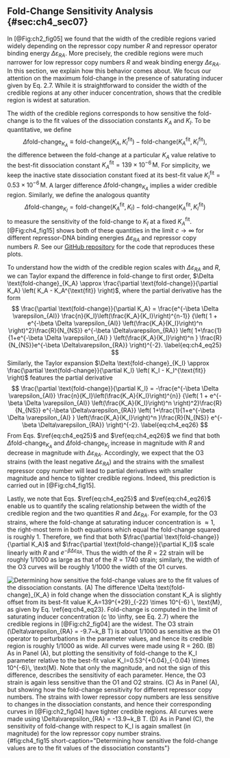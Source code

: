 ## Fold-Change Sensitivity Analysis {#sec:ch4_sec07}

In [@Fig:ch2_fig05] we found that the width of the credible regions varied
widely depending on the repressor copy number $R$ and repressor operator binding
energy $\Delta \varepsilon_{RA}$. More precisely, the credible regions were much
narrower for low repressor copy numbers $R$ and weak binding energy
$\Delta\varepsilon_{RA}$. In this section, we explain how this behavior comes
about. We focus our attention on the maximum fold-change in the presence of
saturating inducer given by Eq. 2.7. While it is straightforward to consider the
width of the credible regions at any other inducer concentration, shows that the
credible region is widest at saturation.

The width of the credible regions corresponds to how sensitive the fold-change
is to the fit values of the dissociation constants $K_A$ and $K_I$. To be
quantitative, we define
$$
\Delta \text{fold-change}_{K_A} \equiv \text{fold-change}(K_A,K_I^\text{fit}) - 
\text{fold-change}(K_A^\text{fit},K_I^\text{fit}),
\label{eq:ch4_eq23}
$$
the difference between the fold-change at a particular $K_A$ value relative to
the best-fit dissociation constant $K_A^\text{fit}=139 \times 10^{-6} \,
\text{M}$. For simplicity, we keep the inactive state dissociation constant
fixed at its best-fit value $K_I^\text{fit}=0.53 \times 10^{-6}\, \text{M}$. A
larger difference $\Delta \text{fold-change}_{K_A}$ implies a wider credible
region. Similarly, we define the analogous quantity
$$
\Delta \text{fold-change}_{K_I} = \text{fold-change}(K_A^{\text{fit}},K_I) - 
\text{fold-change}(K_A^{\text{fit}},K_I^{\text{fit}})
\label{eq:ch4_eq24}
$$
to measure the sensitivity of the fold-change to $K_I$ at a fixed
$K_A^{\text{fit}}$. [@Fig:ch4_fig15] shows both of these quantities in the limit
$c \to \infty$ for different repressor-DNA binding energies
$\Delta\varepsilon_{RA}$ and repressor copy numbers $R$. See our [GitHub
repository](https://github.com/RPGroup-PBoC/mwc_induction/blob/master/code/analysis/sensitivity_analysis.ipynb)
for the code that reproduces these plots.

To understand how the width of the credible region scales with
$\Delta\varepsilon_{RA}$ and $R$, we can Taylor expand the difference in
fold-change to first order, $\Delta \text{fold-change}_{K_A} \approx
\frac{\partial \text{fold-change}}{\partial K_A} \left( K_A - K_A^{\text{fit}}
\right)$, where the partial derivative has the form
$$
\frac{\partial \text{fold-change}}{\partial K_A} =
\frac{e^{-\beta \Delta \varepsilon_{AI}} 
\frac{n}{K_I}\left(\frac{K_A}{K_I}\right)^{n-1}}
{\left( 1 + e^{-\beta \Delta \varepsilon_{AI}} 
\left(\frac{K_A}{K_I}\right)^n \right)^2}\frac{R}{N_{NS}}
e^{-\beta \Delta\varepsilon_{RA}} 
\left(
1+\frac{1}{1+e^{-\beta \Delta \varepsilon_{AI} }
\left(\frac{K_A}{K_I}\right)^n }
\frac{R}{N_{NS}}e^{-\beta \Delta\varepsilon_{RA}}
\right)^{-2}.
\label{eq:ch4_eq25}
$$
Similarly, the Taylor expansion
$\Delta \text{fold-change}_{K_I} \approx \frac{\partial
    \text{fold-change}}{\partial K_I} \left( K_I - K_I^{\text{fit}} \right)$
features the partial derivative 
$$
\frac{\partial \text{fold-change}}{\partial K_I} = 
-\frac{e^{-\beta \Delta \varepsilon_{AI}} 
\frac{n}{K_I}\left(\frac{K_A}{K_I}\right)^{n}}
{\left( 1 + e^{-\beta \Delta \varepsilon_{AI}} 
\left(\frac{K_A}{K_I}\right)^n \right)^2}\frac{R}{N_{NS}}
e^{-\beta \Delta\varepsilon_{RA}}
\left(
1+\frac{1}{1+e^{-\beta \Delta \varepsilon_{AI} }
\left(\frac{K_A}{K_I}\right)^n }\frac{R}{N_{NS}}
e^{-\beta \Delta\varepsilon_{RA}} \right)^{-2}.
\label{eq:ch4_eq26}
$$
From Eqs. $\ref{eq:ch4_eq25}$ and $\ref{eq:ch4_eq26}$ we find that both $\Delta
\text{fold-change}_{K_A}$ and $\Delta \text{fold-change}_{K_I}$ increase in
magnitude with $R$ and decrease in magnitude with $\Delta\varepsilon_{RA}$.
Accordingly, we expect that the O3 strains (with the least negative
$\Delta\varepsilon_{RA}$) and the strains with the smallest repressor copy
number will lead to partial derivatives with smaller magnitude and hence to
tighter credible regions. Indeed, this prediction is carried out in
[@Fig:ch4_fig15].

Lastly, we note that Eqs. $\ref{eq:ch4_eq25}$ and $\ref{eq:ch4_eq26}$ enable us
to quantify the scaling relationship between the width of the credible region
and the two quantities $R$ and $\Delta\varepsilon_{RA}$. For example, for the O3
strains, where the fold-change at saturating inducer concentration is $\approx
1$, the right-most term in both equations which equal the fold-change squared
is roughly 1. Therefore, we find that both $\frac{\partial
\text{fold-change}}{\partial K_A}$ and $\frac{\partial
\text{fold-change}}{\partial K_I}$ scale linearly with $R$ and $e^{-\beta
\Delta\varepsilon_{RA}}$. Thus the width of the $R=22$ strain will be roughly
1/1000 as large as that of the $R=1740$ strain; similarly, the width of the O3
curves will be roughly 1/1000 the width of the O1 curves.

![**Determining how sensitive the fold-change values are to the fit values of
the dissociation constants.** (A) The difference $\Delta
\text{fold-change}_{K_A}$ in fold change when the dissociation constant $K_A$ is
slightly offset from its best-fit value $K_A=139^{+29}_{-22} \times 10^{-6} \,
\text{M}$, as given by Eq. $\ref{eq:ch4_eq23}$. Fold-change is computed in the
limit of saturating inducer concentration ($c \to \infty$, see Eq. 2.7) where
the credible regions in [@Fig:ch2_fig04] are the widest. The O3 strain
($\Delta\varepsilon_{RA} = -9.7~k_B T$) is about 1/1000 as sensitive as the O1
operator to perturbations in the parameter values, and hence its credible region
is roughly 1/1000 as wide. All curves were made using $R = 260$. (B) As in Panel
(A), but plotting the sensitivity of fold-change to the $K_I$ parameter relative
to the best-fit value $K_I=0.53^{+0.04}_{-0.04} \times 10^{-6}\, \text{M}$. Note
that only the magnitude, and not the sign of this difference, describes the
sensitivity of each parameter. Hence, the O3 strain is again less sensitive than
the O1 and O2 strains. (C) As in Panel (A), but showing how the fold-change
sensitivity for different repressor copy numbers. The strains with lower
repressor copy numbers are less sensitive to changes in the dissociation
constants, and hence their corresponding curves in [@Fig:ch2_fig04] have tighter
credible regions. All curves were made using $\Delta\varepsilon_{RA} = -13.9~k_B
T$. (D) As in Panel (C), the sensitivity of fold-change with respect to $K_I$ is
again smallest (in magnitude) for the low repressor copy number
strains.](ch4_fig15){#fig:ch4_fig15 short-caption="Determining how sensitive the
fold-change values are to the fit values of the dissociation constants"}
